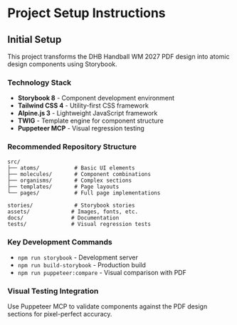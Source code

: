 # Project Setup Instructions

## Initial Setup

This project transforms the DHB Handball WM 2027 PDF design into atomic design components using Storybook.

### Technology Stack
- **Storybook 8** - Component development environment
- **Tailwind CSS 4** - Utility-first CSS framework
- **Alpine.js 3** - Lightweight JavaScript framework
- **TWIG** - Template engine for component structure
- **Puppeteer MCP** - Visual regression testing

### Recommended Repository Structure
```
src/
├── atoms/           # Basic UI elements
├── molecules/       # Component combinations  
├── organisms/       # Complex sections
├── templates/       # Page layouts
└── pages/           # Full page implementations

stories/             # Storybook stories
assets/             # Images, fonts, etc.
docs/               # Documentation
tests/              # Visual regression tests
```

### Key Development Commands
- `npm run storybook` - Development server
- `npm run build-storybook` - Production build
- `npm run puppeteer:compare` - Visual comparison with PDF

### Visual Testing Integration
Use Puppeteer MCP to validate components against the PDF design sections for pixel-perfect accuracy.